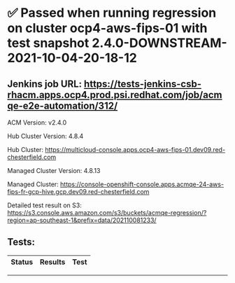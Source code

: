 # :white_check_mark: Passed when running regression on cluster ocp4-aws-fips-01 with test snapshot 2.4.0-DOWNSTREAM-2021-10-04-20-18-12 

## Jenkins job URL: https://tests-jenkins-csb-rhacm.apps.ocp4.prod.psi.redhat.com/job/acmqe-e2e-automation/312/


ACM Version: v2.4.0

Hub Cluster Version: 4.8.4

Hub Cluster: https://multicloud-console.apps.ocp4-aws-fips-01.dev09.red-chesterfield.com

Managed Cluster Version: 4.8.13

Managed Cluster: https://console-openshift-console.apps.acmqe-24-aws-fips-fr-gcp-hive.gcp.dev09.red-chesterfield.com

Detailed test result on S3: https://s3.console.aws.amazon.com/s3/buckets/acmqe-regression/?region=ap-southeast-1&prefix=data/202110081233/

## Tests:

|Status|Results|Test|
|---|---|---|


---

